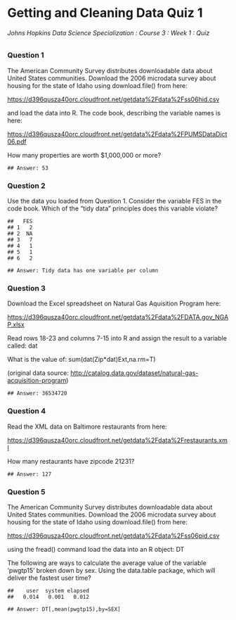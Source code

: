 Getting and Cleaning Data Quiz 1
================

###### Johns Hopkins Data Science Specialization : Course 3 : Week 1 : Quiz

### Question 1

The American Community Survey distributes downloadable data about United
States communities. Download the 2006 microdata survey about housing for
the state of Idaho using download.file() from here:

<https://d396qusza40orc.cloudfront.net/getdata%2Fdata%2Fss06hid.csv>

and load the data into R. The code book, describing the variable names
is
here:

<https://d396qusza40orc.cloudfront.net/getdata%2Fdata%2FPUMSDataDict06.pdf>

How many properties are worth $1,000,000 or more?

    ## Answer: 53

### Question 2

Use the data you loaded from Question 1. Consider the variable FES in
the code book. Which of the “tidy data” principles does this variable
violate?

    ##   FES
    ## 1   2
    ## 2  NA
    ## 3   7
    ## 4   1
    ## 5   1
    ## 6   2

    ## Answer: Tidy data has one variable per column

### Question 3

Download the Excel spreadsheet on Natural Gas Aquisition Program
here:

<https://d396qusza40orc.cloudfront.net/getdata%2Fdata%2FDATA.gov_NGAP.xlsx>

Read rows 18-23 and columns 7-15 into R and assign the result to a
variable called: dat

What is the value of: sum(dat\(Zip*dat\)Ext,na.rm=T)

(original data source:
<http://catalog.data.gov/dataset/natural-gas-acquisition-program>)

    ## Answer: 36534720

### Question 4

Read the XML data on Baltimore restaurants from here:

<https://d396qusza40orc.cloudfront.net/getdata%2Fdata%2Frestaurants.xml>

How many restaurants have zipcode 21231?

    ## Answer: 127

### Question 5

The American Community Survey distributes downloadable data about United
States communities. Download the 2006 microdata survey about housing for
the state of Idaho using download.file() from here:

<https://d396qusza40orc.cloudfront.net/getdata%2Fdata%2Fss06pid.csv>

using the fread() command load the data into an R object: DT

The following are ways to calculate the average value of the variable
‘pwgtp15’ broken down by sex. Using the data.table package, which will
deliver the fastest user time?

    ##    user  system elapsed 
    ##   0.014   0.001   0.012

    ## Answer: DT[,mean(pwgtp15),by=SEX]
